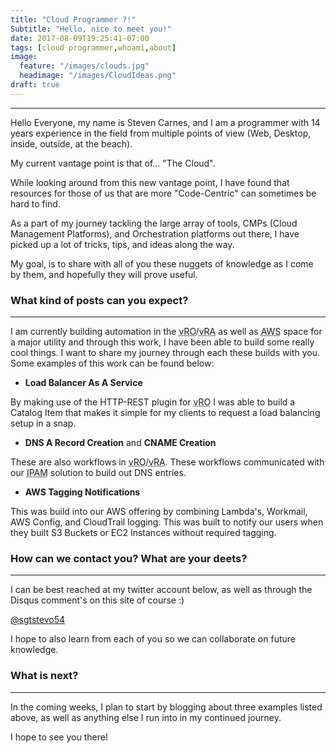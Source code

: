 ```yaml
---
title: "Cloud Programmer ?!"
Subtitle: "Hello, nice to meet you!"
date: 2017-08-09T19:25:41-07:00
tags: [cloud programmer,whoami,about]
image:
  feature: "/images/clouds.jpg"
  headimage: "/images/CloudIdeas.png"
draft: true
---
```


---
Hello Everyone, my name is Steven Carnes, and I am a programmer with 14 years experience in the field from multiple points of view (Web, Desktop, inside, outside, at the beach).

My current vantage point is that of... "The Cloud".

While looking around from this new vantage point, I have found that resources for those of us that are more "Code-Centric" can sometimes be hard to find.

As a part of my journey tackling the large array of tools, CMPs (Cloud Management Platforms), and Orchestration platforms out there, I have picked up a lot of tricks, tips, and ideas along the way.

My goal, is to share with all of you these nuggets of knowledge as I come by them, and hopefully they will prove useful.

### What kind of posts can you expect?
---
I am currently building automation in the <abbr title="vRealize Orchestration">vRO</abbr>/<abbr title="vRealize Automation">vRA</abbr> as well as <abbr title="Amazon Web Services">AWS</abbr> space for a major utility and through this work, I have been able to build some really cool things. I want to share my journey through each these builds with you. Some examples of this work can be found below:


- **Load Balancer As A Service**
<div class="well">
By making use of the HTTP-REST plugin for <abbr title="vRealize Orchestration">vRO</abbr> I was able to build a Catalog Item that makes it simple for my clients to request a load balancing setup in a snap.
</div>

- **DNS A Record Creation** and **CNAME Creation** 
<div class="well">
These are also workflows in <abbr title="vRealize Orchestration">vRO</abbr>/<abbr title="vRealize Automation">vRA</abbr>. These workflows communicated with our <abbr title="IP Address Management">IPAM</abbr> solution to build out DNS entries. 
</div>

- **AWS Tagging Notifications** 
<div class="well">
This was build into our AWS offering by combining Lambda's, Workmail, AWS Config, and CloudTrail logging. This was built to notify our users when they built S3 Buckets or EC2 Instances without required tagging.
</div>

### How can we contact you? What are your deets?
---
I can be best reached at my twitter account below, as well as through the Disqus comment's on this site of course :)

[@sgtstevo54](https://twitter.com/sgtstevo54)

I hope to also learn from each of you so we can collaborate on future knowledge.

### What is next?
---
In the coming weeks, I plan to start by blogging about three examples listed above, as well as anything else I run into in my continued journey.

I hope to see you there!
